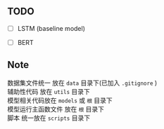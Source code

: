 ## TODO
- [ ] LSTM (baseline model)
- [ ] BERT


## Note
数据集文件统一 放在 `data` 目录下(已加入 `.gitignore` )  
辅助性代码 放在 `utils` 目录下  
模型相关代码放在 `models` 或 `根` 目录下  
模型运行主函数文件 放在 `根` 目录下  
脚本 统一放在 `scripts` 目录下  

